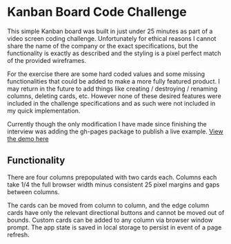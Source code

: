 # Kanban Board Code Challenge

This simple Kanban board was built in just under 25 minutes as part of a video screen coding challenge.  Unfortunately for ethical reasons I cannot share the name of the company or the exact specifications, but the functionality is exactly as described and the styling is a pixel perfect match of the provided wireframes.

For the exercise there are some hard coded values and some missing functionalities that could be added to make a more fully featured product.  I may return in the future to add things like creating / destroying / renaming columns, deleting cards, etc.  However none of these desired features were included in the challenge specifications and as such were not included in my quick implementation.

Currently though the only modification I have made since finishing the interview was adding the gh-pages package to publish a live example.  [View the demo here](http://www.natedonato.com/kanban-challenge/)


## Functionality
There are four columns prepopulated with two cards each.  Columns each take 1/4 the full browser width minus consistent 25 pixel margins and gaps between columns.

The cards can be moved from column to column, and the edge column cards have only the relevant directional buttons and cannot be moved out of bounds.  Custom cards can be added to any column via browser window prompt. The app state is saved in local storage to persist in event of a page refresh.  

